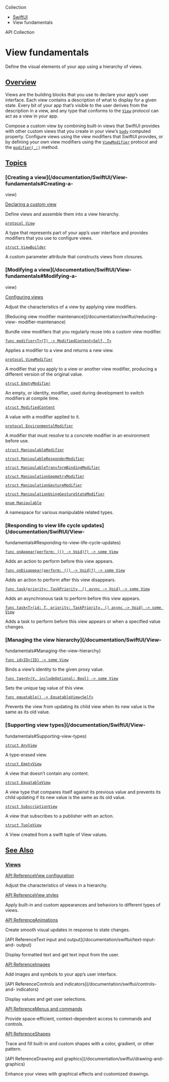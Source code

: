 Collection

  * [ SwiftUI ](/documentation/swiftui)
  * View fundamentals 

API Collection

# View fundamentals

Define the visual elements of your app using a hierarchy of views.

## [Overview](/documentation/SwiftUI/View-fundamentals#Overview)

Views are the building blocks that you use to declare your app’s user
interface. Each view contains a description of what to display for a given
state. Every bit of your app that’s visible to the user derives from the
description in a view, and any type that conforms to the
[`View`](/documentation/swiftui/view) protocol can act as a view in your app.

Compose a custom view by combining built-in views that SwiftUI provides with
other custom views that you create in your view’s
[`body`](/documentation/swiftui/view/body-8kl5o) computed property. Configure
views using the view modifiers that SwiftUI provides, or by defining your own
view modifiers using the [`ViewModifier`](/documentation/swiftui/viewmodifier)
protocol and the [`modifier(_:)`](/documentation/swiftui/view/modifier\(_:\))
method.

## [Topics](/documentation/SwiftUI/View-fundamentals#topics)

### [Creating a view](/documentation/SwiftUI/View-fundamentals#Creating-a-
view)

[Declaring a custom view](/documentation/swiftui/declaring-a-custom-view)

Define views and assemble them into a view hierarchy.

[`protocol View`](/documentation/swiftui/view)

A type that represents part of your app’s user interface and provides
modifiers that you use to configure views.

[`struct ViewBuilder`](/documentation/swiftui/viewbuilder)

A custom parameter attribute that constructs views from closures.

### [Modifying a view](/documentation/SwiftUI/View-fundamentals#Modifying-a-
view)

[Configuring views](/documentation/swiftui/configuring-views)

Adjust the characteristics of a view by applying view modifiers.

[Reducing view modifier maintenance](/documentation/swiftui/reducing-view-
modifier-maintenance)

Bundle view modifiers that you regularly reuse into a custom view modifier.

[`func modifier<T>(T) -> ModifiedContent<Self,
T>`](/documentation/swiftui/view/modifier\(_:\))

Applies a modifier to a view and returns a new view.

[`protocol ViewModifier`](/documentation/swiftui/viewmodifier)

A modifier that you apply to a view or another view modifier, producing a
different version of the original value.

[`struct EmptyModifier`](/documentation/swiftui/emptymodifier)

An empty, or identity, modifier, used during development to switch modifiers
at compile time.

[`struct ModifiedContent`](/documentation/swiftui/modifiedcontent)

A value with a modifier applied to it.

[`protocol
EnvironmentalModifier`](/documentation/swiftui/environmentalmodifier)

A modifier that must resolve to a concrete modifier in an environment before
use.

[`struct ManipulableModifier`](/documentation/swiftui/manipulablemodifier)

[`struct
ManipulableResponderModifier`](/documentation/swiftui/manipulablerespondermodifier)

[`struct
ManipulableTransformBindingModifier`](/documentation/swiftui/manipulabletransformbindingmodifier)

[`struct
ManipulationGeometryModifier`](/documentation/swiftui/manipulationgeometrymodifier)

[`struct
ManipulationGestureModifier`](/documentation/swiftui/manipulationgesturemodifier)

[`struct
ManipulationUsingGestureStateModifier`](/documentation/swiftui/manipulationusinggesturestatemodifier)

[`enum Manipulable`](/documentation/swiftui/manipulable)

A namespace for various manipulable related types.

### [Responding to view life cycle updates](/documentation/SwiftUI/View-
fundamentals#Responding-to-view-life-cycle-updates)

[`func onAppear(perform: (() -> Void)?) -> some
View`](/documentation/swiftui/view/onappear\(perform:\))

Adds an action to perform before this view appears.

[`func onDisappear(perform: (() -> Void)?) -> some
View`](/documentation/swiftui/view/ondisappear\(perform:\))

Adds an action to perform after this view disappears.

[`func task(priority: TaskPriority, () async -> Void) -> some
View`](/documentation/swiftui/view/task\(priority:_:\))

Adds an asynchronous task to perform before this view appears.

[`func task<T>(id: T, priority: TaskPriority, () async -> Void) -> some
View`](/documentation/swiftui/view/task\(id:priority:_:\))

Adds a task to perform before this view appears or when a specified value
changes.

### [Managing the view hierarchy](/documentation/SwiftUI/View-
fundamentals#Managing-the-view-hierarchy)

[`func id<ID>(ID) -> some View`](/documentation/swiftui/view/id\(_:\))

Binds a view’s identity to the given proxy value.

[`func tag<V>(V, includeOptional: Bool) -> some
View`](/documentation/swiftui/view/tag\(_:includeoptional:\))

Sets the unique tag value of this view.

[`func equatable() ->
EquatableView<Self>`](/documentation/swiftui/view/equatable\(\))

Prevents the view from updating its child view when its new value is the same
as its old value.

### [Supporting view types](/documentation/SwiftUI/View-
fundamentals#Supporting-view-types)

[`struct AnyView`](/documentation/swiftui/anyview)

A type-erased view.

[`struct EmptyView`](/documentation/swiftui/emptyview)

A view that doesn’t contain any content.

[`struct EquatableView`](/documentation/swiftui/equatableview)

A view type that compares itself against its previous value and prevents its
child updating if its new value is the same as its old value.

[`struct SubscriptionView`](/documentation/swiftui/subscriptionview)

A view that subscribes to a publisher with an action.

[`struct TupleView`](/documentation/swiftui/tupleview)

A View created from a swift tuple of View values.

## [See Also](/documentation/SwiftUI/View-fundamentals#see-also)

### [Views](/documentation/SwiftUI/View-fundamentals#Views)

[API ReferenceView configuration](/documentation/swiftui/view-configuration)

Adjust the characteristics of views in a hierarchy.

[API ReferenceView styles](/documentation/swiftui/view-styles)

Apply built-in and custom appearances and behaviors to different types of
views.

[API ReferenceAnimations](/documentation/swiftui/animations)

Create smooth visual updates in response to state changes.

[API ReferenceText input and output](/documentation/swiftui/text-input-and-
output)

Display formatted text and get text input from the user.

[API ReferenceImages](/documentation/swiftui/images)

Add images and symbols to your app’s user interface.

[API ReferenceControls and indicators](/documentation/swiftui/controls-and-
indicators)

Display values and get user selections.

[API ReferenceMenus and commands](/documentation/swiftui/menus-and-commands)

Provide space-efficient, context-dependent access to commands and controls.

[API ReferenceShapes](/documentation/swiftui/shapes)

Trace and fill built-in and custom shapes with a color, gradient, or other
pattern.

[API ReferenceDrawing and graphics](/documentation/swiftui/drawing-and-
graphics)

Enhance your views with graphical effects and customized drawings.

